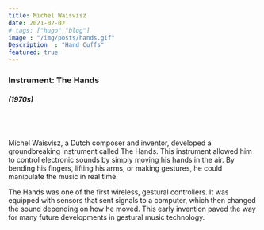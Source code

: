 ```yaml
---
title: Michel Waisvisz
date: 2021-02-02
# tags: ["hugo","blog"]
image : "/img/posts/hands.gif"
Description  : "Hand Cuffs"
featured: true
---
```



### Instrument: **The Hands**

##### (1970s)

## &nbsp;

Michel Waisvisz, a Dutch composer and inventor, developed a groundbreaking instrument called The Hands. This instrument allowed him to control electronic sounds by simply moving his hands in the air. By bending his fingers, lifting his arms, or making gestures, he could manipulate the music in real time.

The Hands was one of the first wireless, gestural controllers. It was equipped with sensors that sent signals to a computer, which then changed the sound depending on how he moved. This early invention paved the way for many future developments in gestural music technology.
